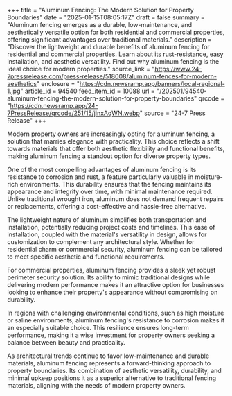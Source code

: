 +++
title = "Aluminum Fencing: The Modern Solution for Property Boundaries"
date = "2025-01-15T08:05:17Z"
draft = false
summary = "Aluminum fencing emerges as a durable, low-maintenance, and aesthetically versatile option for both residential and commercial properties, offering significant advantages over traditional materials."
description = "Discover the lightweight and durable benefits of aluminum fencing for residential and commercial properties. Learn about its rust-resistance, easy installation, and aesthetic versatility. Find out why aluminum fencing is the ideal choice for modern properties."
source_link = "https://www.24-7pressrelease.com/press-release/518008/aluminum-fences-for-modern-aesthetics"
enclosure = "https://cdn.newsramp.app/banners/local-regional-1.jpg"
article_id = 94540
feed_item_id = 10088
url = "/202501/94540-aluminum-fencing-the-modern-solution-for-property-boundaries"
qrcode = "https://cdn.newsramp.app/24-7PressRelease/qrcode/251/15/jinxAqWN.webp"
source = "24-7 Press Release"
+++

<p>Modern property owners are increasingly opting for aluminum fencing, a solution that marries elegance with practicality. This choice reflects a shift towards materials that offer both aesthetic flexibility and functional benefits, making aluminum fencing a standout option for diverse property types.</p><p>One of the most compelling advantages of aluminum fencing is its resistance to corrosion and rust, a feature particularly valuable in moisture-rich environments. This durability ensures that the fencing maintains its appearance and integrity over time, with minimal maintenance required. Unlike traditional wrought iron, aluminum does not demand frequent repairs or replacements, offering a cost-effective and hassle-free alternative.</p><p>The lightweight nature of aluminum simplifies both transportation and installation, potentially reducing project costs and timelines. This ease of installation, coupled with the material's versatility in design, allows for customization to complement any architectural style. Whether for residential charm or commercial security, aluminum fencing can be tailored to meet specific aesthetic and functional requirements.</p><p>For commercial properties, aluminum fencing provides a sleek yet robust perimeter security solution. Its ability to mimic traditional designs while delivering modern performance makes it an attractive option for businesses looking to enhance their property's appearance without compromising on durability.</p><p>In regions with challenging environmental conditions, such as high moisture or saline environments, aluminum fencing's resistance to corrosion makes it an especially suitable choice. This resilience ensures long-term performance, making it a wise investment for property owners seeking a balance between beauty and practicality.</p><p>As architectural trends continue to favor low-maintenance and durable materials, aluminum fencing represents a forward-thinking approach to property boundaries. Its combination of aesthetic versatility, durability, and minimal upkeep positions it as a superior alternative to traditional fencing materials, aligning with the needs of modern property owners.</p>